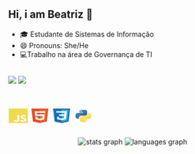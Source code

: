 ## Hi, i am Beatriz 👋

- 🎓 Estudante de Sistemas de Informação
- 😄 Pronouns: She/He
- 💻Trabalho na área de Governança de TI
##
<div>
<a href="https://mail.google.com/mail/u/0/?hl=pt-BR#inbox?compose=new"><img src="https://img.shields.io/badge/LinkedIn-0077B5?style=for-the-badge&logo=linkedin&logoColor=white"></a>
<a href="https://www.linkedin.com/in/beatrizferreiradesouza/"><img src="https://img.shields.io/badge/Gmail-D14836?style=for-the-badge&logo=gmail&logoColor=white"></a>
</div>

##

<div style="display: inline_block"><br>
  <img align="center" alt="Bea-Js" height="30" width="40" src="https://raw.githubusercontent.com/devicons/devicon/master/icons/javascript/javascript-plain.svg">
  <img align="center" alt="Bea-HTML" height="30" width="40" src="https://raw.githubusercontent.com/devicons/devicon/master/icons/html5/html5-original.svg">
  <img align="center" alt="Bea-CSS" height="30" width="40" src="https://raw.githubusercontent.com/devicons/devicon/master/icons/css3/css3-original.svg">
  <img align="center" alt="Bea-Python" height="30" width="40" src="https://raw.githubusercontent.com/devicons/devicon/master/icons/python/python-original.svg">
</div>

##

<div align="center">
  <img src="https://github-readme-stats.vercel.app/api?username=BeaFSouza&hide_title=false&hide_rank=false&show_icons=true&include_all_commits=true&count_private=true&disable_animations=false&theme=synthwave&locale=en&hide_border=false" height="135" alt="stats graph"  />
  <img src="https://github-readme-stats.vercel.app/api/top-langs?username=BeaFSouza&locale=en&hide_title=true&layout=compact&card_width=320&langs_count=7&theme=synthwave&hide_border=false" height="135" alt="languages graph"  />
</div>






